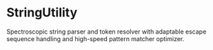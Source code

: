 # StringUtility
Spectroscopic string parser and token resolver with adaptable escape sequence handling and high-speed pattern matcher optimizer.
